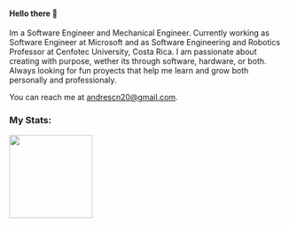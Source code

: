 #### Hello there :muscle:	

Im a Software Engineer and Mechanical Engineer. Currently working as Software Engineer at Microsoft and as Software Engineering and Robotics Professor at Cenfotec University, Costa Rica. I am passionate about creating with purpose, wether its through software, hardware, or both. Always looking for fun proyects that help me learn and grow both personally and professionaly. 

You can reach me at andrescn20@gmail.com. 

### My Stats:
<img height="150px" src="https://github-readme-stats.vercel.app/api/top-langs?username=andrescn20&layout=compact"/>
<!--<img height="150px" src="https://github-readme-stats.vercel.app/api?username=andrescn20&show_icons=true"/>' -->


<!--
**andrescn20/andrescn20** is a ✨ _special_ ✨ repository because its `README.md` (this file) appears on your GitHub profile.

Here are some ideas to get you started:

- 🔭 I’m currently working on ...
- 🌱 I’m currently learning ...
- 👯 I’m looking to collaborate on ...
- 🤔 I’m looking for help with ...
- 💬 Ask me about ...
- 📫 How to reach me: ...
- 😄 Pronouns: ...
- ⚡ Fun fact: ...
-->
